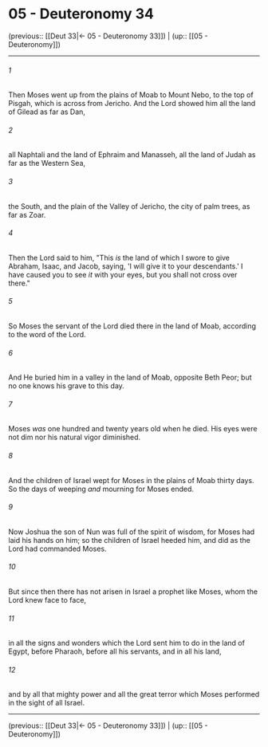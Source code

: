 # 05 - Deuteronomy 34

(previous:: [[Deut 33|← 05 - Deuteronomy 33]]) | (up:: [[05 - Deuteronomy]])

***


###### 1 
Then Moses went up from the plains of Moab to Mount Nebo, to the top of Pisgah, which is across from Jericho. And the Lord showed him all the land of Gilead as far as Dan, 

###### 2 
all Naphtali and the land of Ephraim and Manasseh, all the land of Judah as far as the Western Sea, 

###### 3 
the South, and the plain of the Valley of Jericho, the city of palm trees, as far as Zoar. 

###### 4 
Then the Lord said to him, "This _is_ the land of which I swore to give Abraham, Isaac, and Jacob, saying, 'I will give it to your descendants.' I have caused you to see _it_ with your eyes, but you shall not cross over there." 

###### 5 
So Moses the servant of the Lord died there in the land of Moab, according to the word of the Lord. 

###### 6 
And He buried him in a valley in the land of Moab, opposite Beth Peor; but no one knows his grave to this day. 

###### 7 
Moses _was_ one hundred and twenty years old when he died. His eyes were not dim nor his natural vigor diminished. 

###### 8 
And the children of Israel wept for Moses in the plains of Moab thirty days. So the days of weeping _and_ mourning for Moses ended. 

###### 9 
Now Joshua the son of Nun was full of the spirit of wisdom, for Moses had laid his hands on him; so the children of Israel heeded him, and did as the Lord had commanded Moses. 

###### 10 
But since then there has not arisen in Israel a prophet like Moses, whom the Lord knew face to face, 

###### 11 
in all the signs and wonders which the Lord sent him to do in the land of Egypt, before Pharaoh, before all his servants, and in all his land, 

###### 12 
and by all that mighty power and all the great terror which Moses performed in the sight of all Israel.

***

(previous:: [[Deut 33|← 05 - Deuteronomy 33]]) | (up:: [[05 - Deuteronomy]])
